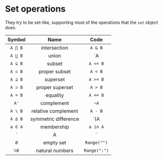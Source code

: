 # Set operations

They try to be set-like, supporting most of the operations that the `set`
object does.

| **Symbol** |       **Name**       |       **Code**       |
|:----------:|:--------------------:|:--------------------:|
| `A ⋂ B`    | intersection         | `A & B`              |
| `A ⋃ B`    | union                | `A | B`              |
| `A ⊆ B`    | subset               | `A <= B`             |
| `A ⊂ B`    | proper subset        | `A < B`              |
| `A ⊇ B`    | superset             | `A >= B`             |
| `A ⊃ B`    | proper superset      | `A > B`              |
| `A = B`    | equality             | `A == B`             |
| `A'`       | complement           | `~A`                 |
| `A \ B`    | relative complement  | `A - B`              |
| `A ∆ B`    | symmetric difference | `(A | B) - (A & B)`  |
| `a ∈ A`    | membership           | `a in A`             |
| `|A|`      | cardinality          | `len(A)`             |
| `Ø`        | empty set            | `Range("")`          |
| `ℕ0`       | natural numbers      | `Range(":")`         |

